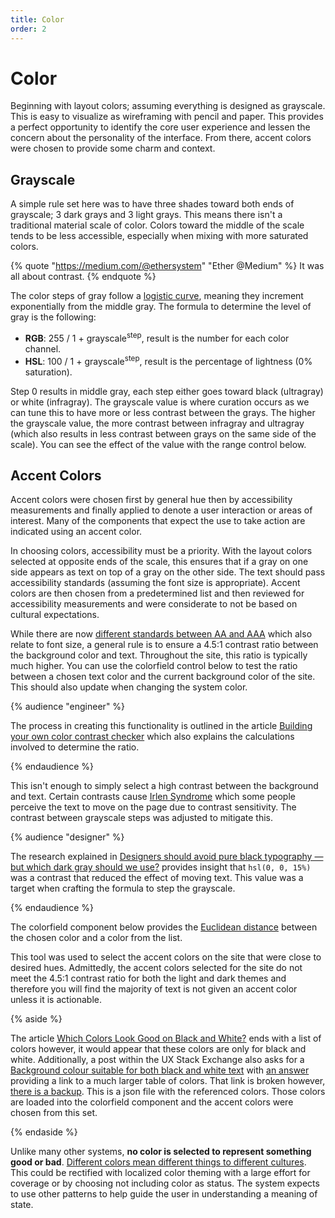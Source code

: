 ```yaml
---
title: Color
order: 2
---
```


# Color

Beginning with layout colors; assuming everything is designed as grayscale. This is easy to visualize as wireframing with pencil and paper. This provides a perfect opportunity to identify the core user experience and lessen the concern about the personality of the interface. From there, accent colors were chosen to provide some charm and context.

## Grayscale

A simple rule set here was to have three shades toward both ends of grayscale; 3 dark grays and 3 light grays. This means there isn't a traditional material scale of color. Colors toward the middle of the scale tends to be less accessible, especially when mixing with more saturated colors.

{% quote "https://medium.com/@ethersystem" "Ether @Medium" %}
It was all about contrast.
{% endquote %}

The color steps of gray follow a [logistic curve](https://mathworld.wolfram.com/LogisticEquation.html), meaning they increment exponentially from the middle gray. The formula to determine the level of gray is the following:

- **RGB**: 255 / 1 + grayscale<sup>step</sup>, result is the number for each color channel.
- **HSL**: 100 / 1 + grayscale<sup>step</sup>, result is the percentage of lightness (0% saturation).

Step 0 results in middle gray, each step either goes toward black (ultragray) or white (infragray). The grayscale value is where curation occurs as we can tune this to have more or less contrast between the grays. The higher the grayscale value, the more contrast between infragray and ultragray (which also results in less contrast between grays on the same side of the scale). You can see the effect of the value with the range control below.

<grayscale-control reference="--grayscale--factor"></grayscale-control>

## Accent Colors

Accent colors were chosen first by general hue then by accessibility measurements and finally applied to denote a user interaction or areas of interest. Many of the components that expect the use to take action are indicated using an accent color.

In choosing colors, accessibility must be a priority. With the layout colors selected at opposite ends of the scale, this ensures that if a gray on one side appears as text on top of a gray on the other side. The text should pass accessibility standards (assuming the font size is appropriate). Accent colors are then chosen from a predetermined list and then reviewed for accessibility measurements and were considerate to not be based on cultural expectations.

While there are now [different standards between AA and AAA](https://www.w3.org/TR/WCAG21/#contrast-minimum) which also relate to font size, a general rule is to ensure a 4.5:1 contrast ratio between the background color and text. Throughout the site, this ratio is typically much higher. You can use the colorfield control below to test the ratio between a chosen text color and the current background color of the site. This should also update when changing the system color.

<delta-color-text reference="--box_standard_foreground-color"></delta-color-text>

{% audience "engineer" %}

The process in creating this functionality is outlined in the article [Building your own color contrast checker](https://dev.to/alvaromontoro/building-your-own-color-contrast-checker-4j7o) which also explains the calculations involved to determine the ratio.

{% endaudience %}

This isn't enough to simply select a high contrast between the background and text. Certain contrasts cause [Irlen Syndrome](https://irlen.com/what-is-irlen-syndrome/) which some people perceive the text to move on the page due to contrast sensitivity. The contrast between grayscale steps was adjusted to mitigate this.

{% audience "designer" %}

The research explained in [Designers should avoid pure black typography — but which dark gray should we use?](https://uxdesign.cc/designers-should-avoid-pure-black-typography-but-which-dark-gray-should-we-use-2d7faa07083a) provides insight that `hsl(0, 0, 15%)` was a contrast that reduced the effect of moving text. This value was a target when crafting the formula to step the grayscale.

{% endaudience %}

The colorfield component below provides the [Euclidean distance](https://en.wikipedia.org/wiki/Euclidean_distance) between the chosen color and a color from the list.

<delta-color-accent reference="--feedback_standard_foreground-color"></delta-color-accent>

This tool was used to select the accent colors on the site that were close to desired hues. Admittedly, the accent colors selected for the site do not meet the 4.5:1 contrast ratio for both the light and dark themes and therefore you will find the majority of text is not given an accent color unless it is actionable.

{% aside %}

The article [Which Colors Look Good on Black and White?](https://dev.to/finnhvman/which-colors-look-good-on-black-and-white-2pe6) ends with a list of colors however, it would appear that these colors are only for black and white. Additionally, a post within the UX Stack Exchange also asks for a [Background colour suitable for both black and white text](https://ux.stackexchange.com/q/73763/71086) with [an answer](https://ux.stackexchange.com/a/86226/71086) providing a link to a much larger table of colors. That link is broken however, [there is a backup](https://maswildan.wordpress.com/2016/08/28/color-contrast-on-blackwhite-background/). This is a json file with the referenced colors. Those colors are loaded into the colorfield component and the accent colors were chosen from this set.

{% endaside %}

Unlike many other systems, **no color is selected to represent something good or bad**. [Different colors mean different things to different cultures](https://uxplanet.org/understanding-color-psychology-though-culture-symbolism-and-emotion-215102347276). This could be rectified with localized color theming with a large effort for coverage or by choosing not including color as status. The system expects to use other patterns to help guide the user in understanding a meaning of state.